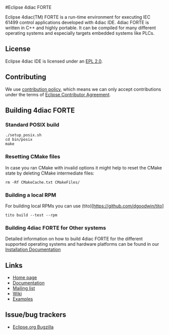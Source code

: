 #Eclipse 4diac FORTE

Eclipse 4diac(TM) FORTE is a run-time environment for executing IEC 61499 control applications developed with 4diac IDE. 4diac FORTE is written in C++ and highly portable. It can be compiled for many different operating systems and especially targets embedded systems like PLCs.

## License

Eclipse 4diac IDE is licensed under an [EPL 2.0](LICENSE.md).

## Contributing

We use [contribution policy](CONTRIBUTING.md), which means we can only accept contributions under
the terms of [Eclipse Contributor Agreement](http://www.eclipse.org/legal/ECA.php).


## Building 4diac FORTE

### Standard POSIX build

    ./setup_posix.sh
    cd bin/posix
    make

### Resetting CMake files

In case you ran CMake with invalid options it might help
to reset the CMake state by deleting CMake intermediate
files:

    rm -Rf CMakeCache.txt CMakeFiles/

### Building a local RPM

For building local RPMs you can use (tito)[https://github.com/dgoodwin/tito]

    tito build --test --rpm
    
    
### Building 4diac FORTE for Other systems

Detailed information on how to build 4diac FORTE for the different supported operating systems and hardware platforms can be found in our [Installation Documentation](https://www.eclipse.org/4diac/en_help.php?helppage=html/installation/install.html)


## Links

* [Home page](https://www.eclipse.org/4diac)
* [Documentation](https://www.eclipse.org/4diac/en_help.php) 
* [Mailing list](https://dev.eclipse.org/mailman/listinfo/4diac-dev)
* [Wiki](https://wiki.eclipse.org/Eclipse_4diac_Wiki)
* [Examples](http://git.eclipse.org/c/4diac/org.eclipse.4diac.examples.git)

## Issue/bug trackers

* [Eclipse.org Bugzilla](https://bugs.eclipse.org/bugs/buglist.cgi?product=4diac)

